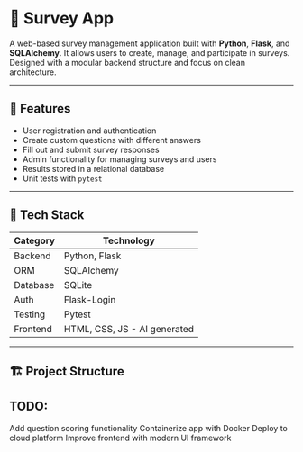 # 📝 Survey App

A web-based survey management application built with **Python**, **Flask**, and **SQLAlchemy**. It allows users to create, manage, and participate in surveys. Designed with a modular backend structure and focus on clean architecture.

---

## 🚀 Features

- User registration and authentication
- Create custom questions with different answers
- Fill out and submit survey responses
- Admin functionality for managing surveys and users
- Results stored in a relational database
- Unit tests with `pytest`

---

## 🧰 Tech Stack

| Category       | Technology                  |
|----------------|------------------------------|
| Backend        | Python, Flask                |
| ORM            | SQLAlchemy                   |
| Database       | SQLite                       |
| Auth           | Flask-Login                  |
| Testing        | Pytest                       |
| Frontend       | HTML, CSS, JS - AI generated |

---

## 🏗️ Project Structure

## TODO:

 Add question scoring functionality
 Containerize app with Docker
 Deploy to cloud platform
 Improve frontend with modern UI framework

